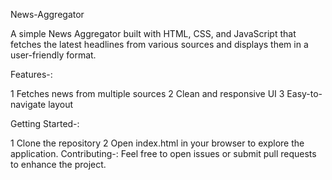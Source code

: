 News-Aggregator

A simple News Aggregator built with HTML, CSS, and JavaScript that fetches the latest headlines from various sources and displays them in a user-friendly format.

Features-:

1 Fetches news from multiple sources 
2 Clean and responsive UI
3 Easy-to-navigate layout

Getting Started-:

1 Clone the repository
2 Open index.html in your browser to explore the application.
Contributing-: Feel free to open issues or submit pull requests to enhance the project.
